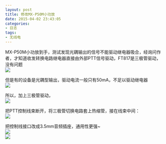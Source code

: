 ```yaml
---
layout: post
title: 修改MX-P50M小功放
date: 2015-04-02 23:43:05
categories:
- 日志
tags:
- 无线电
---
```


MX-P50M小功放到手，测试发现光耦输出的信号不能驱动继电器吸合，经询问作者，才知道收发转换电路继电器直接由外部PTT信号驱动，FT817是三极管驱动，没有问题    
![](http://i1328.photobucket.com/albums/w532/xwlogic/1_zpsrpollwlz.jpg)

但是有的设备是光耦型输出，驱动电流一般只有50mA，不足以驱动继电器       
![](http://i1328.photobucket.com/albums/w532/xwlogic/2_zpsjvby53x2.jpg)

所以，加上三极管驱动，    
![](http://i1328.photobucket.com/albums/w532/xwlogic/3_zpsywnrbxip.jpg)

把PTT控制线束断开，将三极管切换电路套上热缩管，接在线束中间：       
![](http://i1328.photobucket.com/albums/w532/xwlogic/IMG_20150402_110336780_zpsuvbgbdub.jpg)    

把控制线接口改成3.5mm音频插座，通用性更强~    
![](http://i1328.photobucket.com/albums/w532/xwlogic/IMG_20150402_111052792_zpslqamdae0.jpg)    
![](http://i1328.photobucket.com/albums/w532/xwlogic/IMG_20150402_082653595_zpscm1vtm5n.jpg)    

